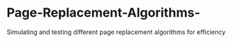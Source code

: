 # Page-Replacement-Algorithms-
Simulating and testing different page replacement algorithms for efficiency 
